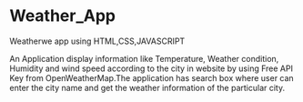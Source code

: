 # Weather_App

Weatherwe app using HTML,CSS,JAVASCRIPT

An Application display information like Temperature, Weather condition, Humidity and wind speed according to the city in website by using Free API Key from OpenWeatherMap.The application has search box where user can enter the city name and get the weather information of the particular city.

